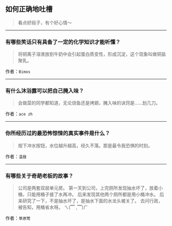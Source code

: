 ## 如何正确地吐槽

> 看点好段子，有个好心情～


 
---

### 有哪些笑话只有具备了一定的化学知识才能听懂？

> 将铜离子溶液放到牛奶中会引起蛋白质变性，形成沉淀，这个现象叫做铜盐聚乳。


作者：`Bimos`

---

### 有什么沐浴露可以把自己腌入味？

> 会做菜的同学都知道，无论烧鱼还是烤翅，腌入味的诀窍是……划几刀。


作者：`ace zh`

---

### 你所经历过的最恐怖惊悚的真实事件是什么？

> 按下冲水按钮，水位越升越高，经久不落。那是最令我恐惧的时刻。


作者：`温昼`

---

### 有哪些关于奇葩老板的故事？

> 公司是两套双层单元房。
> 第一天到公司，上完厕所发现抽水坏了，放着小桶，只能用桶子接了水再冲。
> 后来发现其他两个厕所都是用小桶冲水。
> 后来研究了一下，不是抽水坏了，是抽水下面的水龙头被关了。
> 去问行政，被告知，用桶省水呀。
> ㄟ(▔ ,▔)ㄏ


作者：`草原莺`